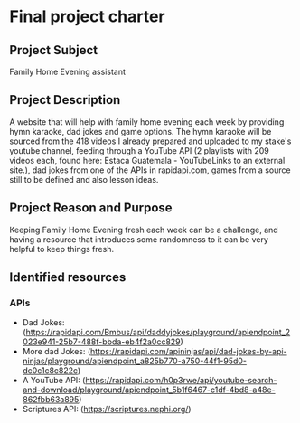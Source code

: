 # Final project charter

## Project Subject

Family Home Evening assistant

## Project Description

A website that will help with family home evening each week by providing hymn karaoke, dad jokes and game options. The hymn karaoke will be sourced from the 418 videos I already prepared and uploaded to my stake's youtube channel, feeding through a YouTube API (2 playlists with 209 videos each, found here: Estaca Guatemala - YouTubeLinks to an external site.), dad jokes from one of the APIs in rapidapi.com, games from a source still to be defined and also lesson ideas.


## Project Reason and Purpose

Keeping Family Home Evening fresh each week can be a challenge, and having a resource that introduces some randomness to it can be very helpful to keep things fresh.

## Identified resources

### APIs

- Dad Jokes: (https://rapidapi.com/Bmbus/api/daddyjokes/playground/apiendpoint_2023e941-25b7-488f-bbda-eb4f2a0cc829)
- More dad Jokes: (https://rapidapi.com/apininjas/api/dad-jokes-by-api-ninjas/playground/apiendpoint_a825b770-a750-44f1-95d0-dc0c1c8c822c)
- A YouTube API: (https://rapidapi.com/h0p3rwe/api/youtube-search-and-download/playground/apiendpoint_5b1f6467-c1df-4bd8-a48e-862fbb63a895)
- Scriptures API: (https://scriptures.nephi.org/)